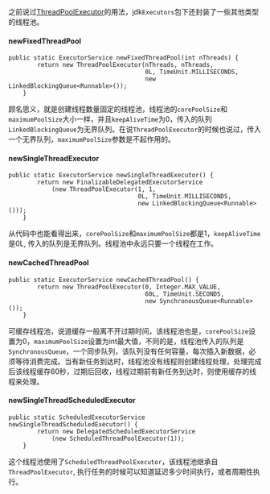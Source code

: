 之前说过[ThreadPoolExecutor](更好的使用Java线程池.md)的用法，jdk`Executors`包下还封装了一些其他类型的线程池。

#### newFixedThreadPool

```
public static ExecutorService newFixedThreadPool(int nThreads) {
        return new ThreadPoolExecutor(nThreads, nThreads,
                                      0L, TimeUnit.MILLISECONDS,
                                      new LinkedBlockingQueue<Runnable>());
    }
```

顾名思义，就是创建线程数量固定的线程池，线程池的`corePoolSize`和`maximumPoolSize`大小一样，并且`keepAliveTime`为0，传入的队列`LinkedBlockingQueue`为无界队列。在说`ThreadPoolExecutor`的时候也说过，传入一个无界队列，`maximumPoolSize`参数是不起作用的。

#### newSingleThreadExecutor

```
public static ExecutorService newSingleThreadExecutor() {
        return new FinalizableDelegatedExecutorService
            (new ThreadPoolExecutor(1, 1,
                                    0L, TimeUnit.MILLISECONDS,
                                    new LinkedBlockingQueue<Runnable>()));
    }
```

从代码中也能看得出来，`corePoolSize`和`maximumPoolSize`都是1，`keepAliveTime`是0L, 传入的队列是无界队列。线程池中永远只要一个线程在工作。

#### newCachedThreadPool

```
public static ExecutorService newCachedThreadPool() {
        return new ThreadPoolExecutor(0, Integer.MAX_VALUE,
                                      60L, TimeUnit.SECONDS,
                                      new SynchronousQueue<Runnable>());
    }
```

可缓存线程池，说道缓存一般离不开过期时间，该线程池也是，`corePoolSize`设置为0，`maximumPoolSize`设置为int最大值，不同的是，线程池传入的队列是`SynchronousQueue`，一个同步队列，该队列没有任何容量，每次插入新数据，必须等待消费完成。当有新任务到达时，线程池没有线程则创建线程处理，处理完成后该线程缓存60秒，过期后回收，线程过期前有新任务到达时，则使用缓存的线程来处理。

#### newSingleThreadScheduledExecutor

```
public static ScheduledExecutorService newSingleThreadScheduledExecutor() {
        return new DelegatedScheduledExecutorService
            (new ScheduledThreadPoolExecutor(1));
    }
```
这个线程池使用了`ScheduledThreadPoolExecutor`，该线程池继承自`ThreadPoolExecutor`, 执行任务的时候可以知道延迟多少时间执行，或者周期性执行。
